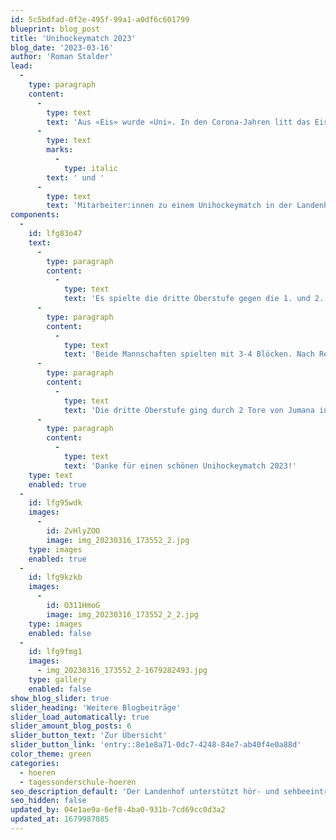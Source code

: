 ```yaml
---
id: 5c5bdfad-0f2e-495f-99a1-a0df6c601799
blueprint: blog_post
title: 'Unihockeymatch 2023'
blog_date: '2023-03-16'
author: 'Roman Stalder'
lead:
  -
    type: paragraph
    content:
      -
        type: text
        text: 'Aus «Eis» wurde «Uni». In den Corona-Jahren litt das Eistraining und damit auch das Interesse an einem Eishockeymatch. Stattdessen trafen sich Oberstüfler:innen'
      -
        type: text
        marks:
          -
            type: italic
        text: ' und '
      -
        type: text
        text: 'Mitarbeiter:innen zu einem Unihockeymatch in der Landenhof-Turnhalle.'
components:
  -
    id: lfg83o47
    text:
      -
        type: paragraph
        content:
          -
            type: text
            text: 'Es spielte die dritte Oberstufe gegen die 1. und 2. Oberstufe, beide mit Verstärkung durch Erwachsene. «Warum spielen wir nicht Schüler:innen gegen Erwachsene?» wurde ich gefragt. «Weil wir nicht viele Anmeldungen von Erwachsenen hatten, das hätte eine kleine Mannschaft gegeben», antwortete ich. Darauf die Schülerin: «Habe ich auch gemerkt, die werden alt.»'
      -
        type: paragraph
        content:
          -
            type: text
            text: 'Beide Mannschaften spielten mit 3-4 Blöcken. Nach Regelklärung und Aufwärmen ging es los mit 3 Dritteln à 15 Minuten. Auch die Zuschauer:innen waren eingetroffen und erwarteten den Anpfiff.'
      -
        type: paragraph
        content:
          -
            type: text
            text: 'Die dritte Oberstufe ging durch 2 Tore von Jumana in Führung. Valjeta erhöhte auf 3 Tore und Sara traf für die 2. Oberstufe. 3:1 ging es in die Drittelspause. Im zweiten Drittel trafen Ivan und Selim für die 3. Oberstufe und im letzten, erneut Ivan und Selim. Maico gelang ein schönes Tor auf Assist von Stefan Zimmann. 8:2 endete die Begegnung zugunsten der 3. Oberstufe. Die Stimmung war gut, das Spiel fair und der Einsatz vorbildlich.'
      -
        type: paragraph
        content:
          -
            type: text
            text: 'Danke für einen schönen Unihockeymatch 2023!'
    type: text
    enabled: true
  -
    id: lfg95wdk
    images:
      -
        id: ZvHlyZOO
        image: img_20230316_173552_2.jpg
    type: images
    enabled: true
  -
    id: lfg9kzkb
    images:
      -
        id: O311HmoG
        image: img_20230316_173552_2_2.jpg
    type: images
    enabled: false
  -
    id: lfg9fmg1
    images:
      - img_20230316_173552_2-1679282493.jpg
    type: gallery
    enabled: false
show_blog_slider: true
slider_heading: 'Weitere Blogbeiträge'
slider_load_automatically: true
slider_amount_blog_posts: 6
slider_button_text: 'Zur Übersicht'
slider_button_link: 'entry::8e1e8a71-0dc7-4248-84e7-ab40f4e0a88d'
color_theme: green
categories:
  - hoeren
  - tagessonderschule-hoeren
seo_description_default: 'Der Landenhof unterstützt hör- und sehbeeinträchtigte Kinder & Jugendliche in ihrem selbstbestimmten Leben durch Förderung ihrer Fähigkeiten & Entwicklung'
seo_hidden: false
updated_by: 04e1ae9a-6ef8-4ba0-931b-7cd69cc0d3a2
updated_at: 1679987085
---
```

